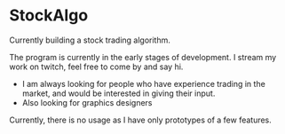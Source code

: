 # StockAlgo
Currently building a stock trading algorithm. 

The program is currently in the early stages of development. I stream my work on twitch, feel free to come by and say hi. 
 
  - I am always looking for people who have experience trading in the market, and would be interested in giving their input.
  - Also looking for graphics designers 

Currently, there is no usage as I have only prototypes of a few features. 
